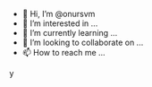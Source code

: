 - 👋 Hi, I’m @onursvm
- 👀 I’m interested in ...
- 🌱 I’m currently learning ...
- 💞️ I’m looking to collaborate on ...
- 📫 How to reach me ...

<!---
You have unsaved changes. Do you want to discard them
--->y

